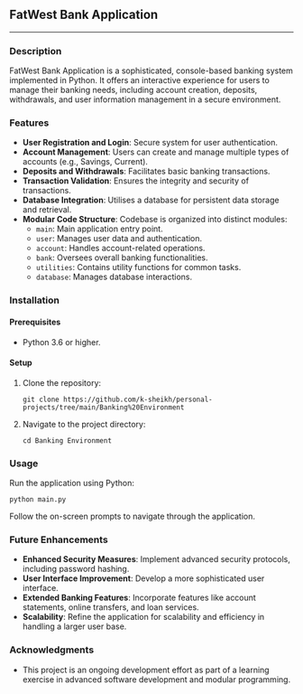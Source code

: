 ## FatWest Bank Application

---

### Description

FatWest Bank Application is a sophisticated, console-based banking system implemented in Python. It offers an interactive experience for users to manage their banking needs, including account creation, deposits, withdrawals, and user information management in a secure environment.

### Features

- **User Registration and Login**: Secure system for user authentication.
- **Account Management**: Users can create and manage multiple types of accounts (e.g., Savings, Current).
- **Deposits and Withdrawals**: Facilitates basic banking transactions.
- **Transaction Validation**: Ensures the integrity and security of transactions.
- **Database Integration**: Utilises a database for persistent data storage and retrieval.
- **Modular Code Structure**: Codebase is organized into distinct modules:
  - `main`: Main application entry point.
  - `user`: Manages user data and authentication.
  - `account`: Handles account-related operations.
  - `bank`: Oversees overall banking functionalities.
  - `utilities`: Contains utility functions for common tasks.
  - `database`: Manages database interactions.

### Installation

#### Prerequisites

- Python 3.6 or higher.

#### Setup

1. Clone the repository:
   ```
   git clone https://github.com/k-sheikh/personal-projects/tree/main/Banking%20Environment
   ```
2. Navigate to the project directory:
   ```
   cd Banking Environment
   ```

### Usage

Run the application using Python:

```
python main.py
```

Follow the on-screen prompts to navigate through the application.

### Future Enhancements

- **Enhanced Security Measures**: Implement advanced security protocols, including password hashing.
- **User Interface Improvement**: Develop a more sophisticated user interface.
- **Extended Banking Features**: Incorporate features like account statements, online transfers, and loan services.
- **Scalability**: Refine the application for scalability and efficiency in handling a larger user base.

### Acknowledgments

- This project is an ongoing development effort as part of a learning exercise in advanced software development and modular programming.
